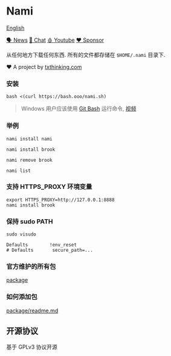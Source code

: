 # Nami

[English](readme.md)

[🗣 News](https://t.me/txthinking_news)
[💬 Chat](https://join.txthinking.com)
[🩸 Youtube](https://www.youtube.com/txthinking)
[❤️ Sponsor](https://github.com/sponsors/txthinking)

从任何地方下载任何东西. 所有的文件都存储在 `$HOME/.nami` 目录下.

❤️ A project by [txthinking.com](https://www.txthinking.com)

### 安装

    bash <(curl https://bash.ooo/nami.sh)

> Windows 用户应该使用 [Git Bash](https://gitforwindows.org/) 运行命令, [视频](https://www.youtube.com/watch?v=CioIqzSlXl8)

### 举例

```
nami install nami
```

```
nami install brook
```

```
nami remove brook
```

```
nami list
```

### 支持 HTTPS_PROXY 环境变量

```
export HTTPS_PROXY=http://127.0.0.1:8888
nami install brook
```

### 保持 sudo PATH

```
sudo visudo
```

```
Defaults        !env_reset
# Defaults       secure_path=...
```

### 官方维护的所有包

[package](package)

### 如何添加包

[package/readme.md](package/readme.md)

## 开源协议

基于 GPLv3 协议开源
